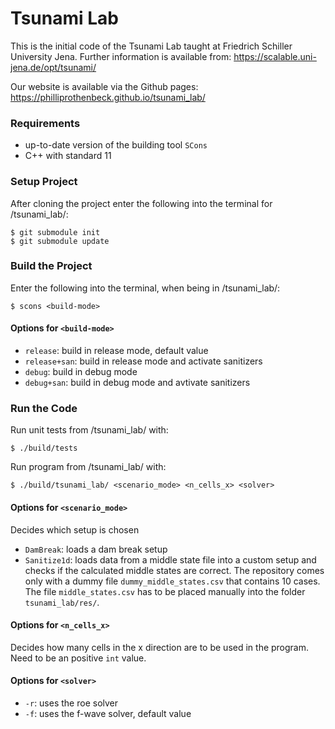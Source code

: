 Tsunami Lab
==========================

This is the initial code of the Tsunami Lab taught at Friedrich Schiller University Jena.
Further information is available from: https://scalable.uni-jena.de/opt/tsunami/

Our website is available via the Github pages: https://philliprothenbeck.github.io/tsunami_lab/

### Requirements
- up-to-date version of the building tool `SCons`
- C++ with standard 11

### Setup Project

After cloning the project enter the following into the terminal for /tsunami_lab/:
```
$ git submodule init
$ git submodule update 
```

### Build the Project

Enter the following into the terminal, when being in /tsunami_lab/:

```
$ scons <build-mode>
```

#### Options for `<build-mode>`
- `release`: build in release mode, default value
- `release+san`: build in release mode and activate sanitizers
- `debug`: build in debug mode
- `debug+san`: build in debug mode and avtivate sanitizers

### Run the Code
Run unit tests from /tsunami_lab/ with:
```
$ ./build/tests
```
Run program from /tsunami_lab/ with:
```
$ ./build/tsunami_lab/ <scenario_mode> <n_cells_x> <solver>
```
#### Options for `<scenario_mode>`
Decides which setup is chosen
- `DamBreak`: loads a dam break setup
- `Sanitize1d`: loads data from a middle state file into a custom setup and checks if the calculated middle states are correct.
  The repository comes only with a dummy file `dummy_middle_states.csv` that contains 10 cases. The file `middle_states.csv` has to be placed manually into the folder `tsunami_lab/res/`.

#### Options for `<n_cells_x>`
Decides how many cells in the x direction are to be used in the program. Need to be an positive `int` value.

#### Options for `<solver>`
- `-r`: uses the roe solver
- `-f`: uses the f-wave solver, default value
